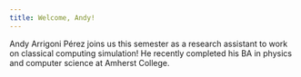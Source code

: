 ```yaml
---
title: Welcome, Andy!
---
```


Andy Arrigoni Pérez joins us this semester as a research assistant to work on
classical computing simulation! He recently completed his BA in physics and
computer science at Amherst College.
